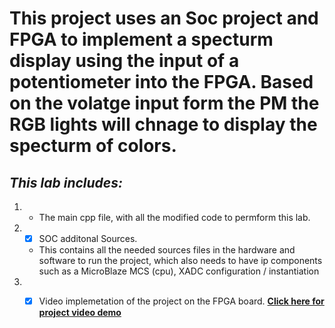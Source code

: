 # This project uses an Soc project and FPGA to implement a specturm display using the input of a potentiometer into the FPGA. Based on the volatge input form the PM the RGB lights will chnage to display the specturm of colors. 
## *This lab includes:*
1. - The main cpp file, with all the modified code to permform this lab. 
2. - [x] SOC additonal Sources.
    * This contains all the needed sources files in the hardware and software to run the project, which also needs to have ip components such as a MicroBlaze MCS (cpu), XADC configuration / instantiation
3. - [x] Video implemetation of the project on the FPGA board.
**[Click here for project video demo](https://youtu.be/-5zrAXhXoOI)**


